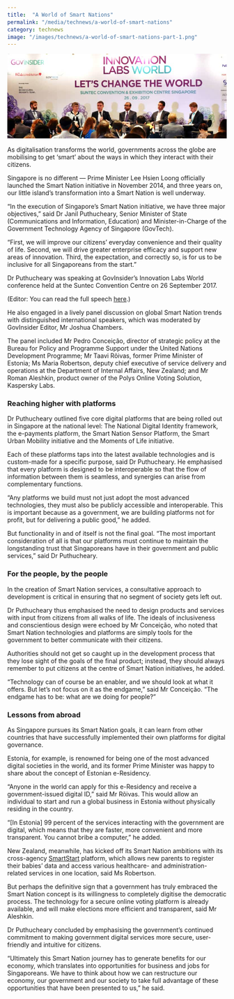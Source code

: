 ```yaml
---
title:  "A World of Smart Nations"
permalink: "/media/technews/a-world-of-smart-nations"
category: technews
image: "/images/technews/a-world-of-smart-nations-part-1.png"
---
```


![a world of smart nations](/images/technews/a-world-of-smart-nations-part-1.png)

As digitalisation transforms the world, governments across the globe are mobilising to get ‘smart’ about the ways in which they interact with their citizens.

Singapore is no different — Prime Minister Lee Hsien Loong officially launched the Smart Nation initiative in November 2014, and three years on, our little island’s transformation into a Smart Nation is well underway.

“In the execution of Singapore’s Smart Nation initiative, we have three major objectives,” said Dr Janil Puthucheary, Senior Minister of State (Communications and Information, Education) and Minister-in-Charge of the Government Technology Agency of Singapore (GovTech).

“First, we will improve our citizens’ everyday convenience and their quality of life. Second, we will drive greater enterprise efficacy and support new areas of innovation. Third, the expectation, and correctly so, is for us to be inclusive for all Singaporeans from the start.”

Dr Puthucheary was speaking at GovInsider’s Innovation Labs World conference held at the Suntec Convention Centre on 26 September 2017.

(Editor: You can read the full speech [here](https://www.tech.gov.sg/media-room/speeches/2017/09/opening-goh-address-by-dr-janil-puthucheary-for-govinsider-innovation-labs-world-conference-2017).)

He also engaged in a lively panel discussion on global Smart Nation trends with distinguished international speakers, which was moderated by GovInsider Editor, Mr Joshua Chambers.

The panel included Mr Pedro Conceição, director of strategic policy at the Bureau for Policy and Programme Support under the United Nations Development Programme; Mr Taavi Rõivas, former Prime Minister of Estonia; Ms Maria Robertson, deputy chief executive of service delivery and operations at the Department of Internal Affairs, New Zealand; and Mr Roman Aleshkin, product owner of the Polys Online Voting Solution, Kaspersky Labs.

### **Reaching higher with platforms**
Dr Puthucheary outlined five core digital platforms that are being rolled out in Singapore at the national level: The National Digital Identity framework, the e-payments platform, the Smart Nation Sensor Platform, the Smart Urban Mobility initiative and the Moments of Life initiative.

Each of these platforms taps into the latest available technologies and is custom-made for a specific purpose, said Dr Puthucheary. He emphasised that every platform is designed to be interoperable so that the flow of information between them is seamless, and synergies can arise from complementary functions.

“Any platforms we build must not just adopt the most advanced technologies, they must also be publicly accessible and interoperable. This is important because as a government, we are building platforms not for profit, but for delivering a public good,” he added.

But functionality in and of itself is not the final goal. “The most important consideration of all is that our platforms must continue to maintain the longstanding trust that Singaporeans have in their government and public services,” said Dr Puthucheary.

### **For the people, by the people**
In the creation of Smart Nation services, a consultative approach to development is critical in ensuring that no segment of society gets left out.

Dr Puthucheary thus emphasised the need to design products and services with input from citizens from all walks of life.
The ideals of inclusiveness and conscientious design were echoed by Mr Conceição, who noted that Smart Nation technologies and platforms are simply tools for the government to better communicate with their citizens.

Authorities should not get so caught up in the development process that they lose sight of the goals of the final product; instead, they should always remember to put citizens at the centre of Smart Nation initiatives, he added.  

“Technology can of course be an enabler, and we should look at what it offers. But let’s not focus on it as the endgame,” said Mr Conceição. “The endgame has to be: what are we doing for people?”

### **Lessons from abroad**
As Singapore pursues its Smart Nation goals, it can learn from other countries that have successfully implemented their own platforms for digital governance.

Estonia, for example, is renowned for being one of the most advanced digital societies in the world, and its former Prime Minister was happy to share about the concept of Estonian e-Residency.

“Anyone in the world can apply for this e-Residency and receive a government-issued digital ID,” said Mr Rõivas. This would allow an individual to start and run a global business in Estonia without physically residing in the country.

“[In Estonia] 99 percent of the services interacting with the government are digital, which means that they are faster, more convenient and more transparent. You cannot bribe a computer,” he added.

New Zealand, meanwhile, has kicked off its Smart Nation ambitions with its cross-agency [SmartStart](https://smartstart.services.govt.nz/) platform, which allows new parents to register their babies’ data and access various healthcare- and administration-related services in one location, said Ms Robertson.

But perhaps the definitive sign that a government has truly embraced the Smart Nation concept is its willingness to completely digitise the democratic process. The technology for a secure online voting platform is already available, and will make elections more efficient and transparent, said Mr Aleshkin.

Dr Puthucheary concluded by emphasising the government’s continued commitment to making government digital services more secure, user-friendly and intuitive for citizens.

“Ultimately this Smart Nation journey has to generate benefits for our economy, which translates into opportunities for business and jobs for Singaporeans. We have to think about how we can restructure our economy, our government and our society to take full advantage of these opportunities that have been presented to us,” he said.  
